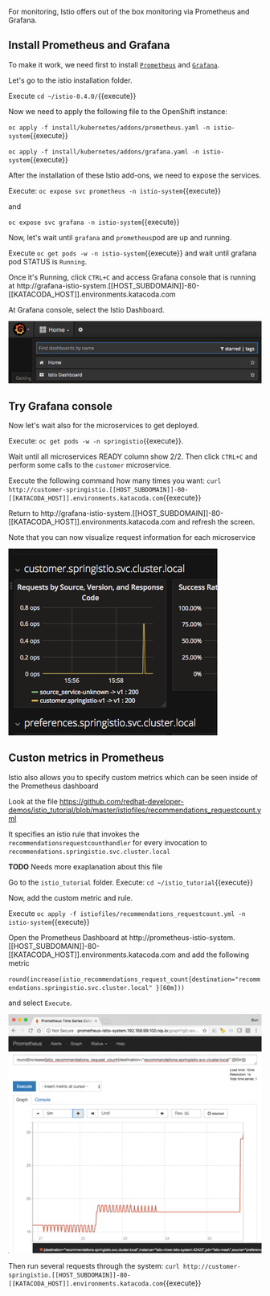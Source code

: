 For monitoring, Istio offers out of the box monitoring via Prometheus and Grafana.

## Install Prometheus and Grafana

To make it work, we need first to install [`Prometheus`](https://prometheus.io/) and [`Grafana`](https://grafana.com/). 

Let's go to the istio installation folder.

Execute `cd ~/istio-0.4.0/`{{execute}}

Now we need to apply the following file to the OpenShift instance:

`oc apply -f install/kubernetes/addons/prometheus.yaml -n istio-system`{{execute}}

`oc apply -f install/kubernetes/addons/grafana.yaml -n istio-system`{{execute}}

After the installation of these Istio add-ons, we need to expose the services.

Execute: `oc expose svc prometheus -n istio-system`{{execute}}

and 

`oc expose svc grafana -n istio-system`{{execute}}

Now, let's wait until `grafana` and `prometheus`pod are up and running.

Execute `oc get pods -w -n istio-system`{{execute}} and wait until grafana pod STATUS is `Running`.

Once it's Running, click `CTRL+C` and access Grafana console that is running at http://grafana-istio-system.[[HOST_SUBDOMAIN]]-80-[[KATACODA_HOST]].environments.katacoda.com

At Grafana console, select the Istio Dashboard.

![](../../assets/monitoring/grafana.png)

## Try Grafana console

Now let's wait also for the microservices to get deployed.

Execute: `oc get pods -w -n springistio`{{execute}}.

Wait until all microservices READY column show 2/2. Then click `CTRL+C` and perform some calls to the `customer` microservice.

Execute the following command how many times you want: `curl http://customer-springistio.[[HOST_SUBDOMAIN]]-80-[[KATACODA_HOST]].environments.katacoda.com`{{execute}}

Return to http://grafana-istio-system.[[HOST_SUBDOMAIN]]-80-[[KATACODA_HOST]].environments.katacoda.com and refresh the screen.

Note that you can now visualize request information for each microservice

![](../../assets/monitoring/grafana-services.png)

## Custon metrics in Prometheus

Istio also allows you to specify custom metrics which can be seen inside of the Prometheus dashboard

Look at the file https://github.com/redhat-developer-demos/istio_tutorial/blob/master/istiofiles/recommendations_requestcount.yml

It specifies an istio rule that invokes the `recommendationsrequestcounthandler` for every invocation to `recommendations.springistio.svc.cluster.local`

**TODO** Needs more exaplanation about this file

Go to the `istio_tutorial` folder. Execute: `cd ~/istio_tutorial`{{execute}}

Now, add the custom metric and rule.

Execute `oc apply -f istiofiles/recommendations_requestcount.yml -n istio-system`{{execute}}

Open the Prometheus Dashboard at http://prometheus-istio-system.[[HOST_SUBDOMAIN]]-80-[[KATACODA_HOST]].environments.katacoda.com and add the following metric

`round(increase(istio_recommendations_request_count{destination="recommendations.springistio.svc.cluster.local" }[60m]))`

and select `Execute`.


![](../../assets/monitoring/prometheus_custom_metric.png)

Then run several requests through the system: `curl http://customer-springistio.[[HOST_SUBDOMAIN]]-80-[[KATACODA_HOST]].environments.katacoda.com`{{execute}}


